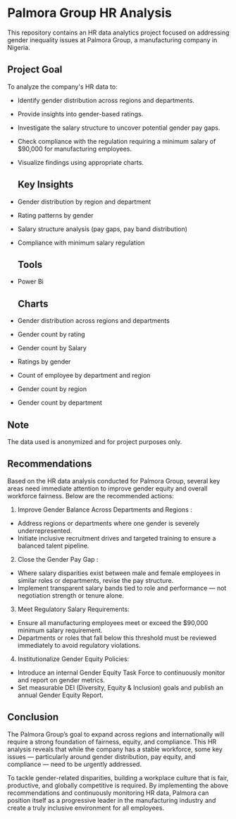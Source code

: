 # Palmora Group HR Analysis

This repository contains an HR data analytics project focused on addressing gender inequality issues at Palmora Group, a manufacturing company in Nigeria.

##  **Project Goal**
To analyze the company's HR data to:
- Identify gender distribution across regions and departments.
- Provide insights into gender-based ratings.
- Investigate the salary structure to uncover potential gender pay gaps.
- Check compliance with the regulation requiring a minimum salary of $90,000 for manufacturing employees.
- Visualize findings using appropriate charts.

  ## **Key Insights**
- Gender distribution by region and department
- Rating patterns by gender
- Salary structure analysis (pay gaps, pay band distribution)
- Compliance with minimum salary regulation

  ## **Tools**
- Power Bi

  ## **Charts**
- Gender distribution across regions and departments
- Gender count by rating
- Gender count by Salary
- Ratings by gender
- Count of employee by department and region
- Gender count by region
- Gender count by department

## **Note**
The data used is anonymized and for project purposes only.

## Recommendations
Based on the HR data analysis conducted for Palmora Group, several key areas need immediate attention to improve gender equity and overall workforce fairness. Below are the recommended actions:
1. Improve Gender Balance Across Departments and Regions :
- Address regions or departments where one gender is severely underrepresented.
- Initiate inclusive recruitment drives and targeted training to ensure a balanced talent pipeline.

2. Close the Gender Pay Gap :
- Where salary disparities exist between male and female employees in similar roles or departments, revise the pay structure.
- Implement transparent salary bands tied to role and performance — not negotiation strength or tenure alone.

3. Meet Regulatory Salary Requirements:
- Ensure all manufacturing employees meet or exceed the $90,000 minimum salary requirement.
- Departments or roles that fall below this threshold must be reviewed immediately to avoid regulatory violations.

4. Institutionalize Gender Equity Policies: 
- Introduce an internal Gender Equity Task Force to continuously monitor and report on gender metrics.
- Set measurable DEI (Diversity, Equity & Inclusion) goals and publish an annual Gender Equity Report.

## Conclusion
The Palmora Group’s goal to expand across regions and internationally will require a strong foundation of fairness, equity, and compliance. This HR analysis reveals that while the company has a stable workforce, some key issues — particularly around gender distribution, pay equity, and compliance — need to be urgently addressed.

To tackle gender-related disparities, building a workplace culture that is fair, productive, and globally competitive is required. By implementing the above recommendations and continuously monitoring HR data, Palmora can position itself as a progressive leader in the manufacturing industry and create a truly inclusive environment for all employees.







